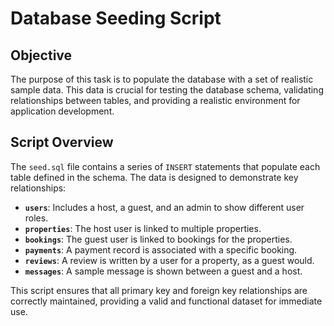 # Database Seeding Script

## Objective
The purpose of this task is to populate the database with a set of realistic sample data. This data is crucial for testing the database schema, validating relationships between tables, and providing a realistic environment for application development.

## Script Overview
The `seed.sql` file contains a series of `INSERT` statements that populate each table defined in the schema. The data is designed to demonstrate key relationships:
- **`users`**: Includes a host, a guest, and an admin to show different user roles.
- **`properties`**: The host user is linked to multiple properties.
- **`bookings`**: The guest user is linked to bookings for the properties.
- **`payments`**: A payment record is associated with a specific booking.
- **`reviews`**: A review is written by a user for a property, as a guest would.
- **`messages`**: A sample message is shown between a guest and a host.

This script ensures that all primary key and foreign key relationships are correctly maintained, providing a valid and functional dataset for immediate use.

